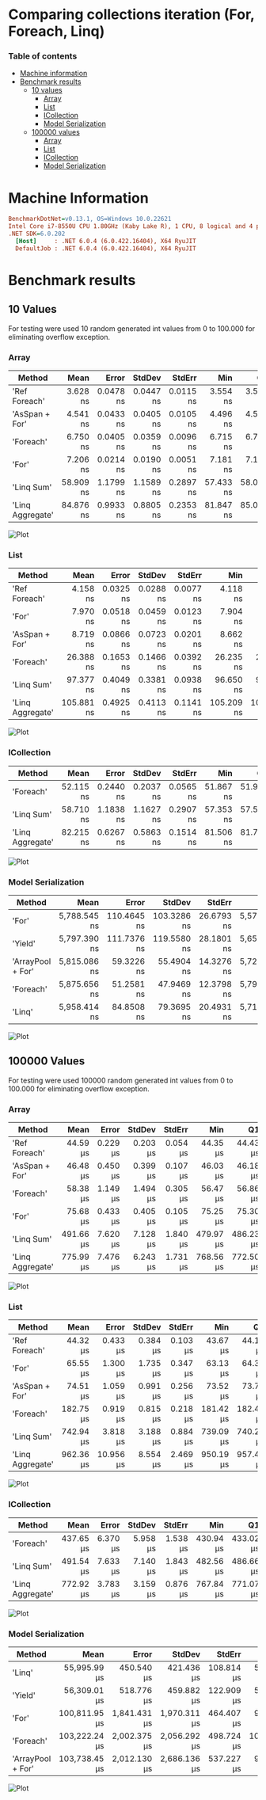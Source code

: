 # Comparing collections iteration (For, Foreach, Linq)

### Table of contents
- [Machine information](#machine-information)
- [Benchmark results](#benchmark-results)
  - [10 values](#10-values)
    - [Array](#10-values-array)
    - [List](#10-values-list)
    - [ICollection](#10-values-icollection)
    - [Model Serialization](#10-values-serialization)
  - [100000 values](#100000-values)
    - [Array](#100000-values-array)
    - [List](#100000-values-list)
    - [ICollection](#100000-values-icollection)
    - [Model Serialization](#100000-values-serialization)

<a name="machine-information"></a>
# Machine Information
 
``` ini
BenchmarkDotNet=v0.13.1, OS=Windows 10.0.22621
Intel Core i7-8550U CPU 1.80GHz (Kaby Lake R), 1 CPU, 8 logical and 4 physical cores
.NET SDK=6.0.202
  [Host]     : .NET 6.0.4 (6.0.422.16404), X64 RyuJIT
  DefaultJob : .NET 6.0.4 (6.0.422.16404), X64 RyuJIT
```
<a name="benchmark-results"></a>
# Benchmark results

<a name="10-values"></a>
## 10 Values

For testing were used 10 random generated int values from 0 to 100.000 for eliminating overflow exception.

<a name="10-values-array"></a>
### Array

| Method                    |         Mean |       Error |      StdDev |     StdErr |          Min |           Q1 |       Median |           Q3 |          Max |          Op/s |
|---------------------------|-------------:|------------:|------------:|-----------:|-------------:|-------------:|-------------:|-------------:|-------------:|--------------:|
| &#39;Ref Foreach&#39;     |     3.628 ns |   0.0478 ns |   0.0447 ns |  0.0115 ns |     3.554 ns |     3.593 ns |     3.633 ns |     3.650 ns |     3.714 ns | 275,653,620.5 |
| &#39;AsSpan + For&#39;    |     4.541 ns |   0.0433 ns |   0.0405 ns |  0.0105 ns |     4.496 ns |     4.509 ns |     4.528 ns |     4.560 ns |     4.633 ns | 220,196,023.7 |
| &#39;Foreach&#39;         |     6.750 ns |   0.0405 ns |   0.0359 ns |  0.0096 ns |     6.715 ns |     6.726 ns |     6.735 ns |     6.768 ns |     6.823 ns | 148,156,950.6 |
| &#39;For&#39;             |     7.206 ns |   0.0214 ns |   0.0190 ns |  0.0051 ns |     7.181 ns |     7.194 ns |     7.199 ns |     7.212 ns |     7.245 ns | 138,770,003.8 |
| &#39;Linq Sum&#39;        |    58.909 ns |   1.1799 ns |   1.1589 ns |  0.2897 ns |    57.433 ns |    58.069 ns |    58.551 ns |    59.701 ns |    60.895 ns |  16,975,339.0 |
| &#39;Linq Aggregate&#39;  |    84.876 ns |   0.9933 ns |   0.8805 ns |  0.2353 ns |    81.847 ns |    85.071 ns |    85.125 ns |    85.162 ns |    85.305 ns |  11,781,860.7 |
![Plot](assets/iterationArray10.png)
<a name="10-values-list"></a>
### List

| Method                    |         Mean |       Error |      StdDev |     StdErr |          Min |           Q1 |       Median |           Q3 |          Max |          Op/s |
|---------------------------|-------------:|------------:|------------:|-----------:|-------------:|-------------:|-------------:|-------------:|-------------:|--------------:|
| &#39;Ref Foreach&#39;     |     4.158 ns |   0.0325 ns |   0.0288 ns |  0.0077 ns |     4.118 ns |     4.139 ns |     4.150 ns |     4.174 ns |     4.213 ns | 240,493,310.9 |
| &#39;For&#39;             |     7.970 ns |   0.0518 ns |   0.0459 ns |  0.0123 ns |     7.904 ns |     7.937 ns |     7.964 ns |     7.996 ns |     8.063 ns | 125,476,399.1 |
| &#39;AsSpan + For&#39;    |     8.719 ns |   0.0866 ns |   0.0723 ns |  0.0201 ns |     8.662 ns |     8.669 ns |     8.697 ns |     8.712 ns |     8.915 ns | 114,695,329.6 |
| &#39;Foreach&#39;         |    26.388 ns |   0.1653 ns |   0.1466 ns |  0.0392 ns |    26.235 ns |    26.284 ns |    26.337 ns |    26.454 ns |    26.693 ns |  37,896,123.2 |
| &#39;Linq Sum&#39;        |    97.377 ns |   0.4049 ns |   0.3381 ns |  0.0938 ns |    96.650 ns |    97.187 ns |    97.332 ns |    97.648 ns |    97.812 ns |  10,269,359.2 |
| &#39;Linq Aggregate&#39;  |   105.881 ns |   0.4925 ns |   0.4113 ns |  0.1141 ns |   105.209 ns |   105.666 ns |   105.881 ns |   106.095 ns |   106.749 ns |   9,444,550.9 |
![Plot](assets/iterationList10.png)
<a name="10-values-icollection"></a>
### ICollection

| Method                    |         Mean |       Error |      StdDev |     StdErr |          Min |           Q1 |       Median |           Q3 |          Max |          Op/s |
|---------------------------|-------------:|------------:|------------:|-----------:|-------------:|-------------:|-------------:|-------------:|-------------:|--------------:|
| &#39;Foreach&#39;         |    52.115 ns |   0.2440 ns |   0.2037 ns |  0.0565 ns |    51.867 ns |    51.952 ns |    52.129 ns |    52.227 ns |    52.539 ns |  19,188,488.0 |
| &#39;Linq Sum&#39;        |    58.710 ns |   1.1838 ns |   1.1627 ns |  0.2907 ns |    57.353 ns |    57.584 ns |    58.407 ns |    59.971 ns |    60.291 ns |  17,032,856.0 |
| &#39;Linq Aggregate&#39;  |    82.215 ns |   0.6267 ns |   0.5863 ns |  0.1514 ns |    81.506 ns |    81.740 ns |    82.166 ns |    82.524 ns |    83.536 ns |  12,163,203.8 |
![Plot](assets/iterationICollection10.png)
<a name="10-values-serialization"></a>
### Model Serialization

| Method                    |         Mean |       Error |      StdDev |     StdErr |          Min |           Q1 |       Median |           Q3 |          Max |          Op/s | Ratio | RatioSD |  Gen 0 | Allocated |
|---------------------------|-------------:|------------:|------------:|-----------:|-------------:|-------------:|-------------:|-------------:|-------------:|--------------:|------:|--------:|-------:|----------:|
| &#39;For&#39;             | 5,788.545 ns | 110.4645 ns | 103.3286 ns | 26.6793 ns | 5,571.027 ns | 5,731.013 ns | 5,812.250 ns | 5,847.569 ns | 5,951.153 ns |     172,755.0 |  1.00 |    0.00 | 0.6027 |   3,816 B |
| &#39;Yield&#39;           | 5,797.390 ns | 111.7376 ns | 119.5580 ns | 28.1801 ns | 5,657.592 ns | 5,683.626 ns | 5,790.368 ns | 5,924.613 ns | 5,975.655 ns |     172,491.4 |  1.00 |    0.02 | 0.5951 |   3,752 B |
| &#39;ArrayPool + For&#39; | 5,815.086 ns |  59.3226 ns |  55.4904 ns | 14.3276 ns | 5,723.172 ns | 5,782.419 ns | 5,826.932 ns | 5,841.574 ns | 5,922.288 ns |     171,966.5 |  1.00 |    0.02 | 0.6027 |   3,816 B |
| &#39;Foreach&#39;         | 5,875.656 ns |  51.2581 ns |  47.9469 ns | 12.3798 ns | 5,790.427 ns | 5,836.851 ns | 5,877.033 ns | 5,912.788 ns | 5,948.071 ns |     170,193.8 |  1.02 |    0.02 | 0.6104 |   3,856 B |
| &#39;Linq&#39;            | 5,958.414 ns |  84.8508 ns |  79.3695 ns | 20.4931 ns | 5,714.796 ns | 5,944.693 ns | 5,976.887 ns | 6,002.524 ns | 6,036.476 ns |     167,829.9 |  1.03 |    0.03 | 0.6104 |   3,832 B |
![Plot](assets/iterationSerialization10.png)

<a name="100000-values"></a>
## 100000 Values

For testing were used 100000 random generated int values from 0 to 100.000 for eliminating overflow exception.

<a name="100000-values-array"></a>
### Array

| Method                   |      Mean |    Error |   StdDev |   StdErr |       Min |        Q1 |    Median |        Q3 |       Max |       Op/s | Allocated |
|--------------------------|----------:|---------:|---------:|---------:|----------:|----------:|----------:|----------:|----------:|-----------:|----------:|
| &#39;Ref Foreach&#39;    |  44.59 μs | 0.229 μs | 0.203 μs | 0.054 μs |  44.35 μs |  44.43 μs |  44.55 μs |  44.76 μs |  44.93 μs | 22,424.712 |         - |
| &#39;AsSpan + For&#39;   |  46.48 μs | 0.450 μs | 0.399 μs | 0.107 μs |  46.03 μs |  46.18 μs |  46.35 μs |  46.82 μs |  47.30 μs | 21,512.566 |         - |
| &#39;Foreach&#39;        |  58.38 μs | 1.149 μs | 1.494 μs | 0.305 μs |  56.47 μs |  56.86 μs |  58.63 μs |  59.81 μs |  60.30 μs | 17,127.744 |         - |
| &#39;For&#39;            |  75.68 μs | 0.433 μs | 0.405 μs | 0.105 μs |  75.25 μs |  75.30 μs |  75.62 μs |  75.94 μs |  76.48 μs | 13,214.020 |         - |
| &#39;Linq Sum&#39;       | 491.66 μs | 7.620 μs | 7.128 μs | 1.840 μs | 479.97 μs | 486.23 μs | 490.90 μs | 498.35 μs | 501.79 μs |  2,033.918 |      33 B |
| &#39;Linq Aggregate&#39; | 775.99 μs | 7.476 μs | 6.243 μs | 1.731 μs | 768.56 μs | 772.50 μs | 774.83 μs | 777.02 μs | 791.69 μs |  1,288.672 |      33 B |
![Plot](assets/iterationArray.png)

<a name="100000-values-list"></a>
### List

| Method                   |      Mean |     Error |   StdDev |   StdErr |       Min |        Q1 |    Median |        Q3 |       Max |       Op/s | Ratio | RatioSD | Allocated |
|--------------------------|----------:|----------:|---------:|---------:|----------:|----------:|----------:|----------:|----------:|-----------:|------:|--------:|----------:|
| &#39;Ref Foreach&#39;    |  44.32 μs |  0.433 μs | 0.384 μs | 0.103 μs |  43.67 μs |  44.12 μs |  44.21 μs |  44.57 μs |  45.10 μs | 22,565.353 |  0.68 |    0.02 |         - |
| &#39;For&#39;            |  65.55 μs |  1.300 μs | 1.735 μs | 0.347 μs |  63.13 μs |  64.32 μs |  65.33 μs |  66.83 μs |  70.26 μs | 15,255.259 |  1.00 |    0.00 |         - |
| &#39;AsSpan + For&#39;   |  74.51 μs |  1.059 μs | 0.991 μs | 0.256 μs |  73.52 μs |  73.79 μs |  74.15 μs |  75.01 μs |  76.83 μs | 13,421.209 |  1.14 |    0.03 |         - |
| &#39;Foreach&#39;        | 182.75 μs |  0.919 μs | 0.815 μs | 0.218 μs | 181.42 μs | 182.48 μs | 182.70 μs | 183.28 μs | 184.35 μs |  5,471.894 |  2.80 |    0.06 |         - |
| &#39;Linq Sum&#39;       | 742.94 μs |  3.818 μs | 3.188 μs | 0.884 μs | 739.09 μs | 740.29 μs | 741.96 μs | 745.70 μs | 749.20 μs |  1,345.997 | 11.35 |    0.29 |      41 B |
| &#39;Linq Aggregate&#39; | 962.36 μs | 10.956 μs | 8.554 μs | 2.469 μs | 950.19 μs | 957.48 μs | 961.30 μs | 966.85 μs | 975.99 μs |  1,039.115 | 14.70 |    0.28 |      42 B |
![Plot](assets/iterationList.png)
<a name="100000-values-icollection"></a>
### ICollection

| Method                   |      Mean |    Error |   StdDev |   StdErr |       Min |        Q1 |    Median |        Q3 |       Max |      Op/s | Allocated |
|--------------------------|----------:|---------:|---------:|---------:|----------:|----------:|----------:|----------:|----------:|----------:|----------:|
| &#39;Foreach&#39;        | 437.65 μs | 6.370 μs | 5.958 μs | 1.538 μs | 430.94 μs | 433.02 μs | 434.92 μs | 442.72 μs | 449.71 μs | 2,284.913 |      32 B |
| &#39;Linq Sum&#39;       | 491.54 μs | 7.633 μs | 7.140 μs | 1.843 μs | 482.56 μs | 486.66 μs | 488.72 μs | 500.49 μs | 501.41 μs | 2,034.442 |      33 B |
| &#39;Linq Aggregate&#39; | 772.92 μs | 3.783 μs | 3.159 μs | 0.876 μs | 767.84 μs | 771.07 μs | 771.51 μs | 775.45 μs | 778.89 μs | 1,293.795 |      33 B |
![Plot](assets/iterationICollection.png)
<a name="100000-values-serialization"></a>
### Model Serialization

| Method                    |          Mean |        Error |       StdDev |     StdErr |           Min |            Q1 |        Median |            Q3 |           Max |   Op/s | Ratio | RatioSD |     Gen 0 |     Gen 1 |    Gen 2 |    Allocated |
|---------------------------|--------------:|-------------:|-------------:|-----------:|--------------:|--------------:|--------------:|--------------:|--------------:|-------:|------:|--------:|----------:|----------:|---------:|-------------:|
| &#39;Linq&#39;            |  55,995.99 μs |   450.540 μs |   421.436 μs | 108.814 μs |  55,191.39 μs |  55,712.16 μs |  55,982.66 μs |  56,355.47 μs |  56,582.79 μs | 17.858 |  0.56 |    0.01 | 5666.6667 |         - |        - | 35,999,946 B |
| &#39;Yield&#39;           |  56,309.01 μs |   518.776 μs |   459.882 μs | 122.909 μs |  55,762.01 μs |  55,923.14 μs |  56,143.16 μs |  56,666.45 μs |  57,254.66 μs | 17.759 |  0.56 |    0.01 | 5700.0000 |         - |        - | 35,999,506 B |
| &#39;For&#39;             | 100,811.95 μs | 1,841.431 μs | 1,970.311 μs | 464.407 μs |  96,888.12 μs |  99,645.87 μs | 101,302.77 μs | 101,991.76 μs | 104,620.58 μs |  9.919 |  1.00 |    0.00 | 6500.0000 | 2666.6667 | 833.3333 | 36,803,919 B |
| &#39;Foreach&#39;         | 103,222.24 μs | 2,002.375 μs | 2,056.292 μs | 498.724 μs | 100,022.51 μs | 101,564.56 μs | 102,928.34 μs | 105,266.84 μs | 106,790.17 μs |  9.688 |  1.03 |    0.03 | 6400.0000 | 2600.0000 | 800.0000 | 36,805,253 B |
| &#39;ArrayPool + For&#39; | 103,738.45 μs | 2,012.130 μs | 2,686.136 μs | 537.227 μs |  99,163.36 μs | 102,244.06 μs | 103,612.66 μs | 105,460.54 μs | 110,207.13 μs |  9.640 |  1.03 |    0.03 | 6200.0000 | 2400.0000 | 600.0000 | 37,014,981 B |
![Plot](assets/iterationSerialization.png)